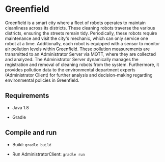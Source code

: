 # Greenfield
Greenfield is a smart city where a fleet of robots operates to maintain cleanliness across its districts. These cleaning robots traverse the various districts, ensuring the streets remain tidy. Periodically, these robots require maintenance and visit the city's mechanic, which can only service one robot at a time. Additionally, each robot is equipped with a sensor to monitor air pollution levels within Greenfield. These pollution measurements are transmitted to an Administrator Server via MQTT, where they are collected and analyzed. The Administrator Server dynamically manages the registration and removal of cleaning robots from the system. Furthermore, it provides pollution data to the environmental department experts (Administrator Client) for further analysis and decision-making regarding environmental policies in Greenfield.
## Requirements

- Java 1.8 

- Gradle

## Compile and run

- Build: `gradle build`

- Run AdministratorClient: `gradle run`
